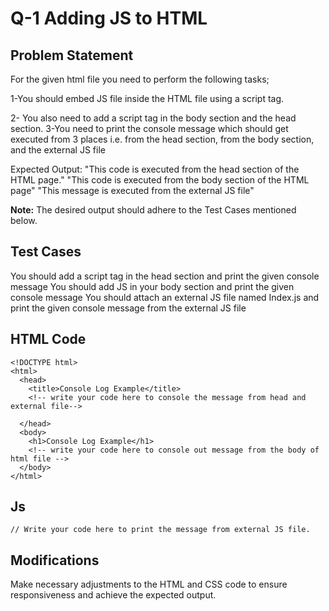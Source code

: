# Q-1 Adding JS to HTML

## Problem Statement
For the given html file you need to perform the following tasks;

1-You should embed  JS file inside the HTML file using a script tag.
    <script  src = "index.js" ></script>

2- You also need to add a script tag in the body section and the head section.
3-You need to print the console message which should get executed from 3 places i.e. from the head section, from the body section, and the external JS file

Expected Output:
"This code is executed from the head section of the HTML page."
"This code is executed from the body section of the HTML page"
"This message is executed from the external JS file"

**Note:**
The desired output should adhere to the Test Cases mentioned below.

## Test Cases
You should add a script tag in the head section and print the given console message
You should add JS in your body section and print the given console message
You should attach an external JS file named Index.js and print the given console message from the external JS file

## HTML Code
```
<!DOCTYPE html>
<html>
  <head>
    <title>Console Log Example</title>
    <!-- write your code here to console the message from head and external file-->
      
  </head>
  <body>
    <h1>Console Log Example</h1>
    <!-- write your code here to console out message from the body of html file -->
  </body>
</html>

```
## Js
```
// Write your code here to print the message from external JS file.

```
## Modifications
Make necessary adjustments to the HTML and CSS code to ensure responsiveness and achieve the expected output.
